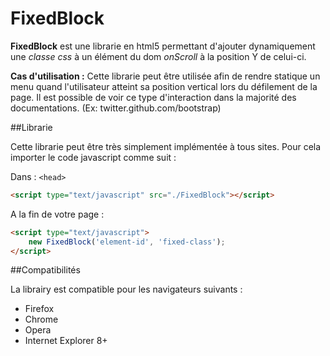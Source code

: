 FixedBlock
==========

**FixedBlock** est une librarie en html5 permettant d'ajouter dynamiquement une *classe css* à un élément du dom *onScroll* à la position Y de celui-ci.

**Cas d'utilisation :** Cette librarie peut être utilisée afin de rendre statique un menu quand l'utilisateur atteint sa position vertical lors du défilement de la page. Il est possible de voir ce type d'interaction dans la majorité des documentations. (Ex: twitter.github.com/bootstrap)

##Librarie

Cette librarie peut être très simplement implémentée à tous sites. Pour cela importer le code javascript comme suit :

Dans : ```<head>```
```html
<script type="text/javascript" src="./FixedBlock"></script>
```

A la fin de votre page :
```html
<script type="text/javascript">
	new FixedBlock('element-id', 'fixed-class');
</script>
```


##Compatibilités

La librairy est compatible pour les navigateurs suivants :
* Firefox 
* Chrome 
* Opera 
* Internet Explorer 8+